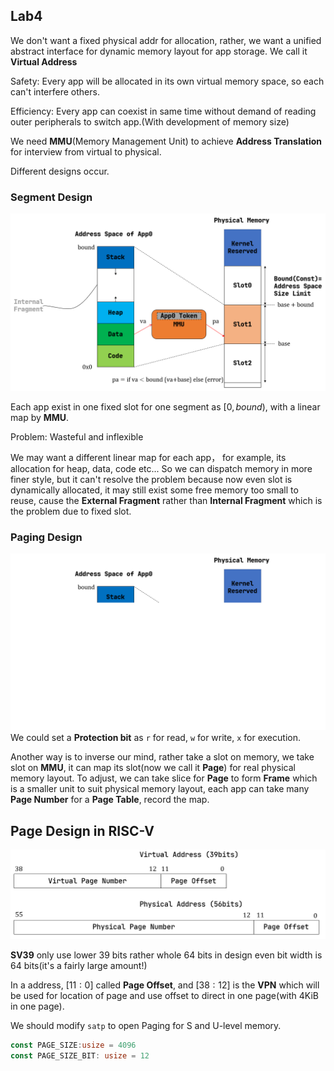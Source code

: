 ## Lab4

We don't want a fixed physical addr for allocation, rather, we want a unified abstract interface for dynamic memory layout for app storage. We call it **Virtual Address**

Safety: Every app will be allocated in its own virtual memory space, so each can't interfere others.

Efficiency: Every app can coexist in same time without demand of reading outer peripherals to switch app.(With development of memory size)

We need **MMU**(Memory Management Unit) to achieve **Address Translation** for interview from virtual to physical.

Different designs occur.

### Segment Design

![alt text](/rCore-Blog/assets/Lab4-1.png)

Each app exist in one fixed slot for one segment as $[0,bound)$, with a linear map by **MMU**.

Problem: Wasteful and inflexible

We may want a different linear map for each app， for example, its allocation for heap, data, code etc... So we can dispatch memory in more finer style, but it can't resolve the problem because now even slot is dynamically allocated, it may still exist some free memory too small to reuse, cause the **External Fragment** rather than **Internal Fragment** which is the problem due to fixed slot.

### Paging Design

![alt text](/rCore-Blog/assets/Lab4-2.png)
We could set a **Protection bit** as `r` for read, `w` for write, `x` for execution.

Another way is to inverse our mind, rather take a slot on memory, we take slot on **MMU**, it can map its slot(now we call it **Page**) for real physical memory layout. To adjust, we can take slice for **Page** to form **Frame** which is a smaller unit to suit physical memory layout, each app can take many **Page Number** for a **Page Table**, record the map.


## Page Design in RISC-V

![alt text](/rCore-Blog/assets/Lab4-3.png)

**SV39** only use lower 39 bits rather whole 64 bits in design even bit width is 64 bits(it's a fairly large amount!)

In a address, $[11:0]$ called **Page Offset**, and $[38:12]$ is the **VPN** which will be used for location of page and use offset to direct in one page(with 4KiB in one page).

We should modify `satp` to open Paging for S and U-level memory.

```rust
const PAGE_SIZE:usize = 4096
const PAGE_SIZE_BIT: usize = 12
```



